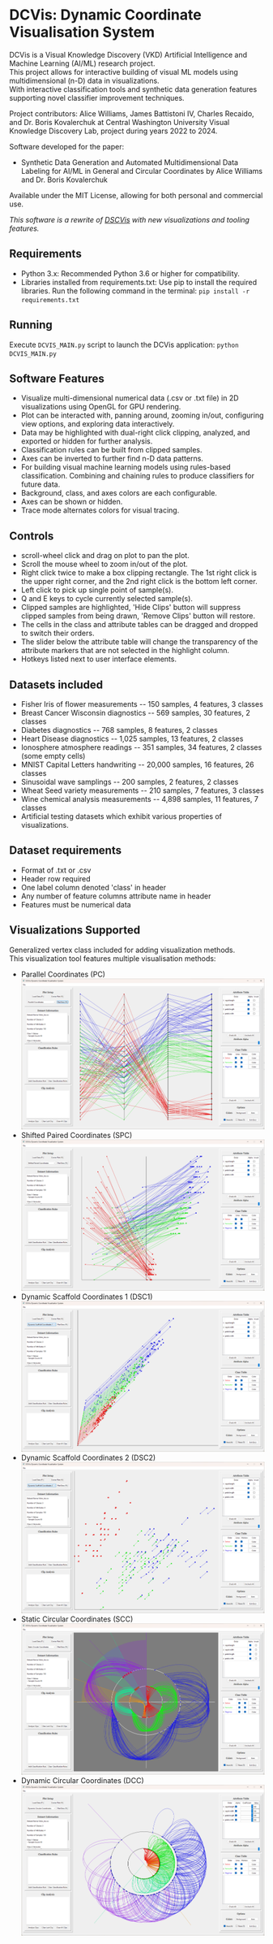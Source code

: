 # DCVis: Dynamic Coordinate Visualisation System

DCVis is a Visual Knowledge Discovery (VKD) Artificial Intelligence and Machine Learning (AI/ML) research project.  
This project allows for interactive building of visual ML models using multidimensional (n-D) data in visualizations.  
With interactive classification tools and synthetic data generation features supporting novel classifier improvement techniques.  

Project contributors: Alice Williams, James Battistoni IV, Charles Recaido, and Dr. Boris Kovalerchuk
at Central Washington University Visual Knowledge Discovery Lab, project during years 2022 to 2024.

Software developed for the paper:

- Synthetic Data Generation and Automated Multidimensional Data Labeling for AI/ML in General and Circular Coordinates by Alice Williams and Dr. Boris Kovalerchuk

Available under the MIT License, allowing for both personal and commercial use.

*This software is a rewrite of [DSCVis](https://github.com/Charles57-CWU/DSCVis) with new visualizations and tooling features.*  

## Requirements

- Python 3.x: Recommended Python 3.6 or higher for compatibility.
- Libraries installed from requirements.txt: Use pip to install the required libraries. Run the following command in the terminal: `pip install -r requirements.txt`

## Running

Execute `DCVIS_MAIN.py` script to launch the DCVis application: `python DCVIS_MAIN.py`

## Software Features

- Visualize multi-dimensional numerical data (.csv or .txt file) in 2D visualizations using OpenGL for GPU rendering.  
- Plot can be interacted with, panning around, zooming in/out, configuring view options, and exploring data interactively.  
- Data may be highlighted with dual-right click clipping, analyzed, and exported or hidden for further analysis.  
- Classification rules can be built from clipped samples.
- Axes can be inverted to further find n-D data patterns.
- For building visual machine learning models using rules-based classification. Combining and chaining rules to produce classifiers for future data.
- Background, class, and axes colors are each configurable.
- Axes can be shown or hidden.
- Trace mode alternates colors for visual tracing.

## Controls

- scroll-wheel click and drag on plot to pan the plot.
- Scroll the mouse wheel to zoom in/out of the plot.
- Right click twice to make a box clipping rectangle. The 1st right click is the upper right corner, and the 2nd right click is the bottom left corner.
- Left click to pick up single point of sample(s).
- Q and E keys to cycle currently selected sample(s).
- Clipped samples are highlighted, 'Hide Clips' button will suppress clipped samples from being drawn, 'Remove Clips' button will restore.
- The cells in the class and attribute tables can be dragged and dropped to switch their orders.
- The slider below the attribute table will change the transparency of the attribute markers that are not selected in the highlight column.
- Hotkeys listed next to user interface elements.

## Datasets included

- Fisher Iris of flower measurements -- 150 samples, 4 features, 3 classes
- Breast Cancer Wisconsin diagnostics -- 569 samples, 30 features, 2 classes
- Diabetes diagnostics -- 768 samples, 8 features, 2 classes
- Heart Disease diagnostics -- 1,025 samples, 13 features, 2 classes
- Ionosphere atmosphere readings -- 351 samples, 34 features, 2 classes (some empty cells)
- MNIST Capital Letters handwriting -- 20,000 samples, 16 features, 26 classes
- Sinusoidal wave samplings -- 200 samples, 2 features, 2 classes
- Wheat Seed variety measurements -- 210 samples, 7 features, 3 classes
- Wine chemical analysis measurements -- 4,898 samples, 11 features, 7 classes
- Artificial testing datasets which exhibit various properties of visualizations.

## Dataset requirements

- Format of .txt or .csv
- Header row required
- One label column denoted 'class' in header
- Any number of feature columns attribute name in header
- Features must be numerical data

## Visualizations Supported

Generalized vertex class included for adding visualization methods.  
This visualization tool features multiple visualisation methods:

- Parallel Coordinates (PC) ![PC](/screenshots/PC.png)
- Shifted Paired Coordinates (SPC) ![SPC](/screenshots/SPC.png)
- Dynamic Scaffold Coordinates 1 (DSC1) ![DSC1](/screenshots/DSC1.png)
- Dynamic Scaffold Coordinates 2 (DSC2) ![DSC2](/screenshots/DSC2.png)
- Static Circular Coordinates (SCC) ![SCC](/screenshots/SCC.png)
- Dynamic Circular Coordinates (DCC) ![DCC](/screenshots/DCC.png)
